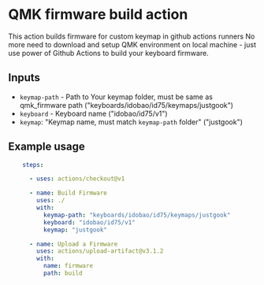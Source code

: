 # QMK firmware build action

This action builds firmware for custom keymap in github actions runners
No more need to download and setup QMK environment on local machine - just use power of Github Actions to build your keyboard firmware.

## Inputs

- `keymap-path` - Path to Your keymap folder, must be same as qmk_firmware path ("keyboards/idobao/id75/keymaps/justgook")
- `keyboard` - Keyboard name ("idobao/id75/v1")
- `keymap`: "Keymap name, must match `keymap-path` folder" ("justgook")

## Example usage
```yaml
    steps:

      - uses: actions/checkout@v1

      - name: Build Firmware
        uses: ./
        with:
          keymap-path: "keyboards/idobao/id75/keymaps/justgook"
          keyboard: "idobao/id75/v1"
          keymap: "justgook"

      - name: Upload a Firmware
        uses: actions/upload-artifact@v3.1.2
        with:
          name: firmware
          path: build
```
